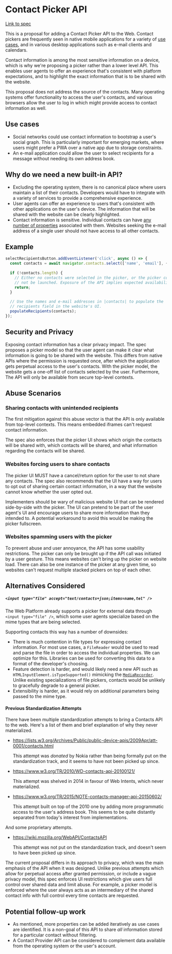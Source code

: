 # Contact Picker API

[Link to spec](https://wicg.github.io/contact-api/spec/index.html)

This is a proposal for adding a Contact Picker API to the Web. Contact pickers are frequently seen in native mobile applications for a variety of [use cases](#use-cases), and in various desktop applications such as e-mail clients and calendars.

Contact information is among the most sensitive information on a device, which is why we're proposing a picker rather than a lower level API. This enables user agents to offer an experience that's consistent with platform expectations, and to highlight the exact information that is to be shared with the website.

This proposal does not address the source of the contacts. Many operating systems offer functionality to access the user's contacts, and various browsers allow the user to log in which might provide access to contact information as well.

## Use cases
  * Social networks could use contact information to bootstrap a user's social graph. This is particularly important for emerging markets, where users might prefer a PWA over a native app due to storage constraints.
  * An e-mail application could allow the user to select recipients for a message without needing its own address book.

## Why do we need a new built-in API?
  * Excluding the operating system, there is no canonical place where users maintain a list of their contacts. Developers would have to integrate with a variety of services to provide a comprehensive experience.
  * User agents can offer an experience to users that's consistent with other applications on the user's device. The information that will be shared with the website can be clearly highlighted.
  * Contact information is sensitive. Individual contacts can have [any number of properties](https://en.wikipedia.org/wiki/VCard#Properties) associated with them. Websites seeking the e-mail address of a single user should not have access to all other contacts.

## Example
```javascript
selectRecipientsButton.addEventListener('click', async () => {
  const contacts = await navigator.contacts.select(['name', 'email'], { multiple: true });
    
  if (!contacts.length) {
    // Either no contacts were selected in the picker, or the picker could
    // not be launched. Exposure of the API implies expected availability.
    return;
  }
  
  // Use the names and e-mail addresses in |contacts| to populate the
  // recipients field in the website's UI.
  populateRecipients(contacts);
});
```

## Security and Privacy
Exposing contact information has a clear privacy impact. The spec proposes a picker model so that the user agent can make it clear what information is going to be shared with the website. This differs from native APIs where the permission is requested once, after which the application gets perpetual access to the user's contacts. With the picker model, the website gets a one-off list of contacts selected by the user. Furthermore, The API will only be available from secure top-level contexts.

## Abuse Scenarios

### Sharing contacts with unintended recipients
The first mitigation against this abuse vector is that the API is only available from top-level contexts. This means embedded iframes can't request contact information.

The spec also enforces that the picker UI shows which origin the contacts will be shared with, which contacts will be shared, and what information regarding the contacts will be shared. 

### Websites forcing users to share contacts
The picker UI MUST have a cancel/return option for the user to not share any contacts. The spec also recommends that the UI have a way for users to opt out of sharing certain contact information, in a way that the website cannot know whether the user opted out.

Implementers should be wary of malicious website UI that can be rendered side-by-side with the picker. The UI can pretend to be part of the user agent's UI and encourage users to share more information than they intended to. A potential workaround to avoid this would be making the picker fullscreen.

### Websites spamming users with the picker
To prevent abuse and user annoyance, the API has some usability restrictions. The picker can only be brought up if the API call was initiated by a user gesture. This means websites can't bring up the picker on website load. There can also be one instance of the picker at any given time, so websites can't request multiple stacked pickers on top of each other. 

## Alternatives Considered

##### `<input type="file" accept="text/contacts+json;items=name,tel" />`
The Web Platform already supports a picker for external data through `<input type="file" />`, which some user agents specialize based on the mime types that are being selected.

Supporting contacts this way has a number of downsides:
  * There is much contention in file types for expressing contact information. For most use cases, a `FileReader` would be used to read and parse the file in order to access the individual properties. We can optimize for this. Libraries can be used for converting this data to a format of the developer's choosing.
  * Feature detection is harder, and would likely need a new API such as `HTMLInputElement.isTypeSupported()` mimicking the [`MediaRecorder`](https://www.w3.org/TR/mediastream-recording/#dom-mediarecorder-istypesupported). Unlike existing specializations of file pickers, contacts would be unlikely to gracefully degrade to a general picker.
  * Extensibility is harder, as it would rely on additional parameters being passed to the mime type.

#### Previous Standardization Attempts
There have been multiple standardization attempts to bring a Contacts API to the web. Here's a list of them and brief explanation of why they never materialized.
  * https://lists.w3.org/Archives/Public/public-device-apis/2009Apr/att-0001/contacts.html
      
      This attempt was _donated_ by Nokia rather than being formally put on the standardization track, and it seems to have not been picked up since.

  * https://www.w3.org/TR/2010/WD-contacts-api-20100121/
      
      This attempt was shelved in 2014 in favour of Web Intents, which never materialized.

  * https://www.w3.org/TR/2015/NOTE-contacts-manager-api-20150602/
      
      This attempt built on top of the 2010 one by adding more programmatic access to the user's address book. This seems to be quite distantly separated from today's interest from implementations.

And some proprietary attempts.
  * https://wiki.mozilla.org/WebAPI/ContactsAPI
      
      This attempt was not put on the standardization track, and doesn't seem to have been picked up since.

The current proposal differs in its approach to privacy, which was the main emphasis of the API when it was designed. Unlike previous attempts which allow for perpetual access after granted permission, or include a vague privacy model, this spec enforces UI restrictions which give users full control over shared data and limit abuse. For example, a picker model is enforced where the user always acts as an intermediary of the shared contact info with full control every time contacts are requested.

## Potential follow-up work
  * As mentioned, more properties can be added iteratively as use cases are identified. It is a non-goal of this API to share _all_ information stored for a particular contact without filtering.
  * A Contact Provider API can be considered to complement data available from the operating system or the user's account.
